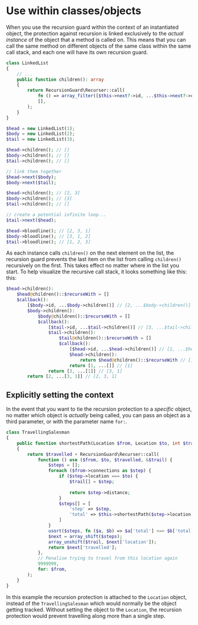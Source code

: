 # Use within classes/objects

When you use the recursion guard within the context of an instantiated object, the protection against recursion is
linked exclusively to the _actual instance_ of the object that a method is called on. This means that you can call the
same method on different objects of the same class within the same call stack, and each one will have its own recursion
guard.
```php
class LinkedList 
{
    // ...
    public function children(): array
    {
        return RecursionGuard\Recurser::call(
            fn () => array_filter([$this->next?->id, ...$this->next?->children()]),
            [],
        );
    }
}

$head = new LinkedList(1);
$body = new LinkedList(2);
$tail = new LinkedList(3);

$head->children(); // []
$body->children(); // []
$tail->children(); // []

// link them together
$head->next($body);
$body->next($tail);

$head->children(); // [2, 3]
$body->children(); // [3]
$tail->children(); // []

// create a potential infinite loop...
$tail->next($head);

$head->bloodline(); // [2, 3, 1]
$body->bloodline(); // [3, 1, 2]
$tail->bloodline(); // [1, 2, 3]
```
As each instance calls `children()` on the next element on the list, the recursion guard prevents the last item on the
list from calling `children()` recursively on the first. This takes effect no matter where in the list you start. To
help visualize the recursive call stack, it looks something like this:
this:
```php
$head->children():
    $head@children()::$recurseWith = []
    $callback():
        [$body->id, ...$body->children()] // [2, ...$body->children()]
        $body->children():
            $body@children()::$recurseWith = []
            $callback():
                [$tail->id, ...$tail->children()] // [3, ...$tail->children()]
                $tail->children():
                    $tail@children()::$recurseWith = []
                    $callback():
                        [$head->id, ...$head->children()] // [1, ...$head->children()]
                        $head->children():
                            return $head@children()::$recurseWith // []
                        return [1, ...[]] // [1]
                return [3, ...[1]] // [3, 1]
        return [2, ...[3, 1]] // [2, 3, 1]
```

## Explicitly setting the context
In the event that you want to tie the recursion protection to a _specific_ object, no matter which object is _actually_
being called, you can pass an object as a third parameter, or with the parameter name `for:`.
```php
class TravellingSalesman 
{   
    public function shortestPath(Location $from, Location $to, int $travelled = 0, &$trail = []): int
    {
        return $travelled + RecursionGuard\Recurser::call(
            function () use ($from, $to, $travelled, &$trail) {
                $steps = [];
                foreach ($from->connections as $step) {
                    if ($step->location === $to) {
                        $trail[] = $step;
                        
                        return $step->distance;
                    }
                    $steps[] = [
                        'step' => $step,
                        'total' => $this->shortestPath($step->location, $to, $step->distance, $trail),
                    ]
                }
                usort($steps, fn ($a, $b) => $a['total'] <=> $b['total']);
                $next = array_shift($steps);
                array_unshift($trail, $next['location']);
                return $next['travelled'];
            },
            // Penalise trying to travel from this location again
            9999999,
            for: $from,
        );
    }
}
```
In this example the recursion protection is attached to the `Location` object, instead of the `TravellingSalesman` which
would normally be the object getting tracked. Without setting the object to the `Location`, the recursion protection
would prevent travelling along more than a single step.
